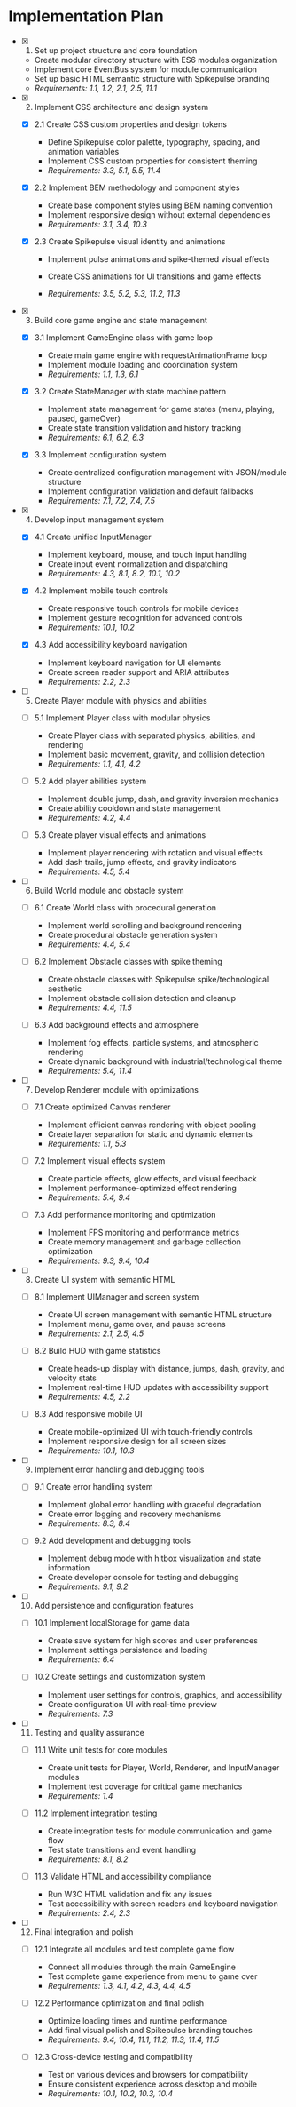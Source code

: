 # Implementation Plan

- [x] 1. Set up project structure and core foundation

  - Create modular directory structure with ES6 modules organization
  - Implement core EventBus system for module communication
  - Set up basic HTML semantic structure with Spikepulse branding
  - _Requirements: 1.1, 1.2, 2.1, 2.5, 11.1_

- [x] 2. Implement CSS architecture and design system

  - [x] 2.1 Create CSS custom properties and design tokens

    - Define Spikepulse color palette, typography, spacing, and animation variables
    - Implement CSS custom properties for consistent theming
    - _Requirements: 3.3, 5.1, 5.5, 11.4_

  - [x] 2.2 Implement BEM methodology and component styles

    - Create base component styles using BEM naming convention
    - Implement responsive design without external dependencies
    - _Requirements: 3.1, 3.4, 10.3_

  - [x] 2.3 Create Spikepulse visual identity and animations

    - Implement pulse animations and spike-themed visual effects
    - Create CSS animations for UI transitions and game effects

    - _Requirements: 3.5, 5.2, 5.3, 11.2, 11.3_

- [x] 3. Build core game engine and state management

  - [x] 3.1 Implement GameEngine class with game loop
    - Create main game engine with requestAnimationFrame loop
    - Implement module loading and coordination system
    - _Requirements: 1.1, 1.3, 6.1_

  - [x] 3.2 Create StateManager with state machine pattern
    - Implement state management for game states (menu, playing, paused, gameOver)
    - Create state transition validation and history tracking
    - _Requirements: 6.1, 6.2, 6.3_

  - [x] 3.3 Implement configuration system
    - Create centralized configuration management with JSON/module structure
    - Implement configuration validation and default fallbacks
    - _Requirements: 7.1, 7.2, 7.4, 7.5_

- [x] 4. Develop input management system
  - [x] 4.1 Create unified InputManager
    - Implement keyboard, mouse, and touch input handling
    - Create input event normalization and dispatching
    - _Requirements: 4.3, 8.1, 8.2, 10.1, 10.2_

  - [x] 4.2 Implement mobile touch controls
    - Create responsive touch controls for mobile devices
    - Implement gesture recognition for advanced controls
    - _Requirements: 10.1, 10.2_

  - [x] 4.3 Add accessibility keyboard navigation
    - Implement keyboard navigation for UI elements
    - Create screen reader support and ARIA attributes
    - _Requirements: 2.2, 2.3_

- [ ] 5. Create Player module with physics and abilities
  - [ ] 5.1 Implement Player class with modular physics
    - Create Player class with separated physics, abilities, and rendering
    - Implement basic movement, gravity, and collision detection
    - _Requirements: 1.1, 4.1, 4.2_

  - [ ] 5.2 Add player abilities system
    - Implement double jump, dash, and gravity inversion mechanics
    - Create ability cooldown and state management
    - _Requirements: 4.2, 4.4_

  - [ ] 5.3 Create player visual effects and animations
    - Implement player rendering with rotation and visual effects
    - Add dash trails, jump effects, and gravity indicators
    - _Requirements: 4.5, 5.4_

- [ ] 6. Build World module and obstacle system
  - [ ] 6.1 Create World class with procedural generation
    - Implement world scrolling and background rendering
    - Create procedural obstacle generation system
    - _Requirements: 4.4, 5.4_

  - [ ] 6.2 Implement Obstacle classes with spike theming
    - Create obstacle classes with Spikepulse spike/technological aesthetic
    - Implement obstacle collision detection and cleanup
    - _Requirements: 4.4, 11.5_

  - [ ] 6.3 Add background effects and atmosphere
    - Implement fog effects, particle systems, and atmospheric rendering
    - Create dynamic background with industrial/technological theme
    - _Requirements: 5.4, 11.4_

- [ ] 7. Develop Renderer module with optimizations
  - [ ] 7.1 Create optimized Canvas renderer
    - Implement efficient canvas rendering with object pooling
    - Create layer separation for static and dynamic elements
    - _Requirements: 1.1, 5.3_

  - [ ] 7.2 Implement visual effects system
    - Create particle effects, glow effects, and visual feedback
    - Implement performance-optimized effect rendering
    - _Requirements: 5.4, 9.4_

  - [ ] 7.3 Add performance monitoring and optimization
    - Implement FPS monitoring and performance metrics
    - Create memory management and garbage collection optimization
    - _Requirements: 9.3, 9.4, 10.4_

- [ ] 8. Create UI system with semantic HTML
  - [ ] 8.1 Implement UIManager and screen system
    - Create UI screen management with semantic HTML structure
    - Implement menu, game over, and pause screens
    - _Requirements: 2.1, 2.5, 4.5_

  - [ ] 8.2 Build HUD with game statistics
    - Create heads-up display with distance, jumps, dash, gravity, and velocity stats
    - Implement real-time HUD updates with accessibility support
    - _Requirements: 4.5, 2.2_

  - [ ] 8.3 Add responsive mobile UI
    - Create mobile-optimized UI with touch-friendly controls
    - Implement responsive design for all screen sizes
    - _Requirements: 10.1, 10.3_

- [ ] 9. Implement error handling and debugging tools
  - [ ] 9.1 Create error handling system
    - Implement global error handling with graceful degradation
    - Create error logging and recovery mechanisms
    - _Requirements: 8.3, 8.4_

  - [ ] 9.2 Add development and debugging tools
    - Implement debug mode with hitbox visualization and state information
    - Create developer console for testing and debugging
    - _Requirements: 9.1, 9.2_

- [ ] 10. Add persistence and configuration features
  - [ ] 10.1 Implement localStorage for game data
    - Create save system for high scores and user preferences
    - Implement settings persistence and loading
    - _Requirements: 6.4_

  - [ ] 10.2 Create settings and customization system
    - Implement user settings for controls, graphics, and accessibility
    - Create configuration UI with real-time preview
    - _Requirements: 7.3_

- [ ] 11. Testing and quality assurance
  - [ ] 11.1 Write unit tests for core modules
    - Create unit tests for Player, World, Renderer, and InputManager modules
    - Implement test coverage for critical game mechanics
    - _Requirements: 1.4_

  - [ ] 11.2 Implement integration testing
    - Create integration tests for module communication and game flow
    - Test state transitions and event handling
    - _Requirements: 8.1, 8.2_

  - [ ] 11.3 Validate HTML and accessibility compliance
    - Run W3C HTML validation and fix any issues
    - Test accessibility with screen readers and keyboard navigation
    - _Requirements: 2.4, 2.3_

- [ ] 12. Final integration and polish
  - [ ] 12.1 Integrate all modules and test complete game flow
    - Connect all modules through the main GameEngine
    - Test complete game experience from menu to game over
    - _Requirements: 1.3, 4.1, 4.2, 4.3, 4.4, 4.5_

  - [ ] 12.2 Performance optimization and final polish
    - Optimize loading times and runtime performance
    - Add final visual polish and Spikepulse branding touches
    - _Requirements: 9.4, 10.4, 11.1, 11.2, 11.3, 11.4, 11.5_

  - [ ] 12.3 Cross-device testing and compatibility
    - Test on various devices and browsers for compatibility
    - Ensure consistent experience across desktop and mobile
    - _Requirements: 10.1, 10.2, 10.3, 10.4_
